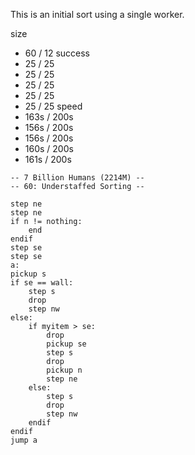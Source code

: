 This is an initial sort using a single worker.

size
* 60 / 12
success
* 25 / 25
* 25 / 25
* 25 / 25
* 25 / 25
* 25 / 25
speed
* 163s / 200s
* 156s / 200s
* 156s / 200s
* 160s / 200s
* 161s / 200s

```
-- 7 Billion Humans (2214M) --
-- 60: Understaffed Sorting --

step ne
step ne
if n != nothing:
	end
endif
step se
step se
a:
pickup s
if se == wall:
	step s
	drop
	step nw
else:
	if myitem > se:
		drop
		pickup se
		step s
		drop
		pickup n
		step ne
	else:
		step s
		drop
		step nw
	endif
endif
jump a



```

